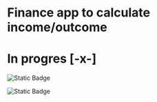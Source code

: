 # Finance app to calculate income/outcome

# In progres [-x-]

![Static Badge](https://img.shields.io/badge/:badgeContent)


![Static Badge](https://img.shields.io/badge/Go-00ADD8?logo=Go&logoColor=white&style=for-the-badge)
